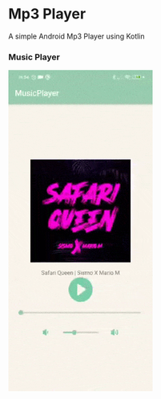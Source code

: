 # Mp3 Player
A simple Android Mp3 Player using Kotlin

### Music Player
<img src ="https://github.com/cgutierr-zgz/Mp3Player-Kotlin/blob/master/Gif/Music_player.gif" title="Music player"/>
